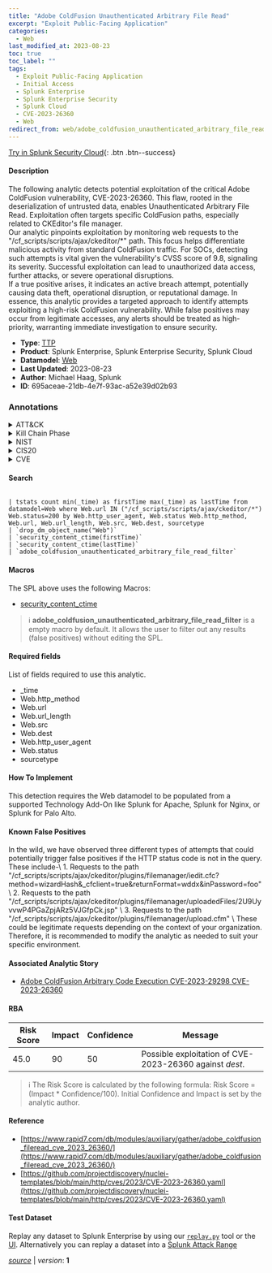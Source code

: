 ```yaml
---
title: "Adobe ColdFusion Unauthenticated Arbitrary File Read"
excerpt: "Exploit Public-Facing Application"
categories:
  - Web
last_modified_at: 2023-08-23
toc: true
toc_label: ""
tags:
  - Exploit Public-Facing Application
  - Initial Access
  - Splunk Enterprise
  - Splunk Enterprise Security
  - Splunk Cloud
  - CVE-2023-26360
  - Web
redirect_from: web/adobe_coldfusion_unauthenticated_arbitrary_file_read/
---
```




[Try in Splunk Security Cloud](https://www.splunk.com/en_us/cyber-security.html){: .btn .btn--success}

#### Description

The following analytic detects potential exploitation of the critical Adobe ColdFusion vulnerability, CVE-2023-26360. This flaw, rooted in the deserialization of untrusted data, enables Unauthenticated Arbitrary File Read. Exploitation often targets specific ColdFusion paths, especially related to CKEditor&#39;s file manager. \
Our analytic pinpoints exploitation by monitoring web requests to the &#34;/cf_scripts/scripts/ajax/ckeditor/*&#34; path. This focus helps differentiate malicious activity from standard ColdFusion traffic. For SOCs, detecting such attempts is vital given the vulnerability&#39;s CVSS score of 9.8, signaling its severity. Successful exploitation can lead to unauthorized data access, further attacks, or severe operational disruptions. \
If a true positive arises, it indicates an active breach attempt, potentially causing data theft, operational disruption, or reputational damage. In essence, this analytic provides a targeted approach to identify attempts exploiting a high-risk ColdFusion vulnerability. While false positives may occur from legitimate accesses, any alerts should be treated as high-priority, warranting immediate investigation to ensure security.

- **Type**: [TTP](https://github.com/splunk/security_content/wiki/Detection-Analytic-Types)
- **Product**: Splunk Enterprise, Splunk Enterprise Security, Splunk Cloud
- **Datamodel**: [Web](https://docs.splunk.com/Documentation/CIM/latest/User/Web)
- **Last Updated**: 2023-08-23
- **Author**: Michael Haag, Splunk
- **ID**: 695aceae-21db-4e7f-93ac-a52e39d02b93

### Annotations
<details>
  <summary>ATT&CK</summary>

<div markdown="1">

#### [ATT&CK](https://attack.mitre.org/)

| ID          | Technique   | Tactic         |
| ----------- | ----------- |--------------- |
| [T1190](https://attack.mitre.org/techniques/T1190/) | Exploit Public-Facing Application | Initial Access |

</div>
</details>


<details>
  <summary>Kill Chain Phase</summary>

<div markdown="1">

* Delivery


</div>
</details>


<details>
  <summary>NIST</summary>

<div markdown="1">

* DE.CM



</div>
</details>

<details>
  <summary>CIS20</summary>

<div markdown="1">

* CIS 13



</div>
</details>

<details>
  <summary>CVE</summary>

<div markdown="1">

| ID          | Summary | [CVSS](https://nvd.nist.gov/vuln-metrics/cvss) |
| ----------- | ----------- | -------------- |
| [CVE-2023-26360](https://nvd.nist.gov/vuln/detail/CVE-2023-26360) | Adobe ColdFusion versions 2018 Update 15 (and earlier) and 2021 Update 5 (and earlier) are affected by an Improper Access Control vulnerability that could result in arbitrary code execution in the context of the current user. Exploitation of this issue does not require user interaction. | None |



</div>
</details>


#### Search

```

| tstats count min(_time) as firstTime max(_time) as lastTime from datamodel=Web where Web.url IN ("/cf_scripts/scripts/ajax/ckeditor/*") Web.status=200 by Web.http_user_agent, Web.status Web.http_method, Web.url, Web.url_length, Web.src, Web.dest, sourcetype 
| `drop_dm_object_name("Web")` 
| `security_content_ctime(firstTime)` 
| `security_content_ctime(lastTime)` 
| `adobe_coldfusion_unauthenticated_arbitrary_file_read_filter`
```

#### Macros
The SPL above uses the following Macros:
* [security_content_ctime](https://github.com/splunk/security_content/blob/develop/macros/security_content_ctime.yml)

> :information_source:
> **adobe_coldfusion_unauthenticated_arbitrary_file_read_filter** is a empty macro by default. It allows the user to filter out any results (false positives) without editing the SPL.



#### Required fields
List of fields required to use this analytic.
* _time
* Web.http_method
* Web.url
* Web.url_length
* Web.src
* Web.dest
* Web.http_user_agent
* Web.status
* sourcetype



#### How To Implement
This detection requires the Web datamodel to be populated from a supported Technology Add-On like Splunk for Apache, Splunk for Nginx, or Splunk for Palo Alto.
#### Known False Positives
In the wild, we have observed three different types of attempts that could potentially trigger false positives if the HTTP status code is not in the query. These include-\ 1. Requests to the path &#34;/cf_scripts/scripts/ajax/ckeditor/plugins/filemanager/iedit.cfc?method=wizardHash&amp;_cfclient=true&amp;returnFormat=wddx&amp;inPassword=foo&#34; \ 2. Requests to the path &#34;/cf_scripts/scripts/ajax/ckeditor/plugins/filemanager/uploadedFiles/2U9UyvvwP4PGaZpjARz5VJGfpCk.jsp&#34; \ 3. Requests to the path &#34;/cf_scripts/scripts/ajax/ckeditor/plugins/filemanager/upload.cfm&#34; \ These could be legitimate requests depending on the context of your organization. Therefore, it is recommended to modify the analytic as needed to suit your specific environment.

#### Associated Analytic Story
* [Adobe ColdFusion Arbitrary Code Execution CVE-2023-29298 CVE-2023-26360](/stories/adobe_coldfusion_arbitrary_code_execution_cve-2023-29298_cve-2023-26360)




#### RBA

| Risk Score  | Impact      | Confidence   | Message      |
| ----------- | ----------- |--------------|--------------|
| 45.0 | 90 | 50 | Possible exploitation of CVE-2023-26360 against $dest$. |


> :information_source:
> The Risk Score is calculated by the following formula: Risk Score = (Impact * Confidence/100). Initial Confidence and Impact is set by the analytic author.


#### Reference

* [https://www.rapid7.com/db/modules/auxiliary/gather/adobe_coldfusion_fileread_cve_2023_26360/](https://www.rapid7.com/db/modules/auxiliary/gather/adobe_coldfusion_fileread_cve_2023_26360/)
* [https://github.com/projectdiscovery/nuclei-templates/blob/main/http/cves/2023/CVE-2023-26360.yaml](https://github.com/projectdiscovery/nuclei-templates/blob/main/http/cves/2023/CVE-2023-26360.yaml)



#### Test Dataset
Replay any dataset to Splunk Enterprise by using our [`replay.py`](https://github.com/splunk/attack_data#using-replaypy) tool or the [UI](https://github.com/splunk/attack_data#using-ui).
Alternatively you can replay a dataset into a [Splunk Attack Range](https://github.com/splunk/attack_range#replay-dumps-into-attack-range-splunk-server)




[*source*](https://github.com/splunk/security_content/tree/develop/detections/web/adobe_coldfusion_unauthenticated_arbitrary_file_read.yml) \| *version*: **1**